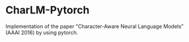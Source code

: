 # CharLM-Pytorch


Implementation of the paper "Character-Aware Neural Language Models" (AAAI 2016) by using pytorch.


